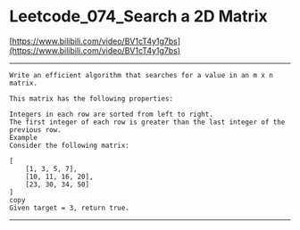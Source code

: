 # Leetcode_074_Search a 2D Matrix

[https://www.bilibili.com/video/BV1cT4y1g7bs](https://www.bilibili.com/video/BV1cT4y1g7bs)

---

```
Write an efficient algorithm that searches for a value in an m x n matrix.

This matrix has the following properties:

Integers in each row are sorted from left to right.
The first integer of each row is greater than the last integer of the previous row.
Example
Consider the following matrix:

[
    [1, 3, 5, 7],
    [10, 11, 16, 20],
    [23, 30, 34, 50]
]
copy
Given target = 3, return true.

```

---